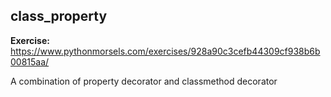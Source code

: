 ## class_property

**Exercise:** https://www.pythonmorsels.com/exercises/928a90c3cefb44309cf938b6b00815aa/

A combination of property decorator and classmethod decorator
